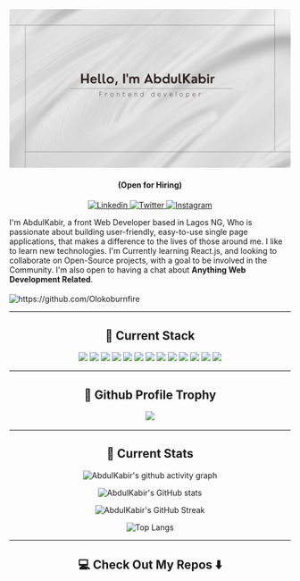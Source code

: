 <!---
Olokoburnfire/Olokoburnfire is a ✨ special ✨ repository because its `README.md` (this file) appears on your GitHub profile.
You can click the Preview link to take a look at your changes.
--->
<!--- Banner --->
<div align="center">
  <a href="https://github.com/Olokoburnfire">
    <img src="https://github.com/Olokoburnfire/Olokoburnfire/blob/main/Assets/Header.png" alt="Olokodana's banner"/>
  </a>
  <h4> (Open for Hiring)</h4> 
</div>

<!--- Social Media --->
<p align="center">
  <!--- LinkedIn --->
  <a href="https://linkedin.com/in/olokodanaabdulkabir" target="blank">
    <img src="https://img.shields.io/badge/AbdulKabir-%230077B5.svg?style=for-the-badge&logo=linkedin&logoColor=white" alt="Linkedin" />
 </a>
 <!--- Twitter --->
 <a href="https://twitter.com/oloko_burn_fire" target="blank">
   <img src="https://img.shields.io/badge/-@AbdulKabir-%231DA1F2.svg?style=for-the-badge&logo=Twitter&logoColor=white" alt="Twitter" />
 </a>
  <!--- Instagram --->
 <a href="https://www.instagram.com/__olokoburnfire__/" target="blank">
   <img src="https://img.shields.io/badge/-@AbdulKabir-%231DA1F2.svg?style=for-the-badge&logo=instagram&logoColor=white" alt="Instagram" />
 </a>
</p>

<!--- About Me  --->
<p align="left">
  I'm AbdulKabir, a front Web Developer based in Lagos NG, Who is passionate about building user-friendly, easy-to-use single page applications, that makes a difference to the lives of those around me. I like to learn new technologies. I'm Currently learning React.js, and looking to collaborate on Open-Source projects, with a goal to be involved in the Community. I'm also open to having a chat about <b>Anything Web Development Related</b>.
      <!-- Want to know more about me?  [Check out my portfolio](https://www.abdulfarhan.com) -->
  <br><br>
  <img src="https://komarev.com/ghpvc/?username=Olokoburnfire" alt="https://github.com/Olokoburnfire"  align="center"/>
</p>
<!-- Tech Stack -->
<hr>
<h2 align="center"> 🔭 Current Stack</h2>
<div align="center">
  <img src="https://img.shields.io/badge/html5-%23E34F26.svg?style=for-the-badge&logo=html5&logoColor=white" />
  <img src="https://img.shields.io/badge/css3-%231572B6.svg?style=for-the-badge&logo=css3&logoColor=white" />
  <img src="https://img.shields.io/badge/javascript-%23323330.svg?style=for-the-badge&logo=javascript&logoColor=%23F7DF1E" />
  <img src="https://img.shields.io/badge/react-%2320232a.svg?style=for-the-badge&logo=react&logoColor=%2361DAFB" />
  <img src="https://img.shields.io/badge/tailwind-css%20-%231572B6.svg?&style=for-the-badge&logo=tailwind-css&logoColor=white" />
  <img src="https://img.shields.io/badge/styled--components-DB7093?style=for-the-badge&logo=styled-components&logoColor=white" />
  <img src="https://img.shields.io/badge/materialui-%230081CB.svg?style=for-the-badge&logo=material-ui&logoColor=white" />
  <img src="https://img.shields.io/badge/chakra-%234ED1C5.svg?style=for-the-badge&logo=chakraui&logoColor=white" />
  <img src="https://img.shields.io/badge/figma-%23F24E1E.svg?style=for-the-badge&logo=figma&logoColor=white" />
  <img src="https://img.shields.io/badge/markdown-%23000000.svg?style=for-the-badge&logo=markdown&logoColor=white" />
  <img src="https://img.shields.io/badge/Microsoft_Office-D83B01?style=for-the-badge&logo=microsoft-office&logoColor=white" />
  <img src="https://img.shields.io/badge/github-%23121011.svg?style=for-the-badge&logo=github&logoColor=white" />
  <img src="https://img.shields.io/badge/Visual%20Studio%20Code-0078d7.svg?style=for-the-badge&logo=visual-studio-code&logoColor=white" />
</div>
 
 <!-- Github Profile Trophy -->
 <hr>
 <h2 align="center"> 🔭 Github Profile Trophy</h2>
 <p align="center">
  <img alig src="https://github-profile-trophy.vercel.app/?username=Olokoburnfire&theme=darkhub&margin-w=15&no-bg=true&no-frame=true" />
</p>

<!-- Github Stats -->
<hr>
<h2 align="center"> 🔭 Current Stats</h2>
<div align="center">
   
 ![AbdulKabir's github activity graph](https://github-readme-activity-graph.cyclic.app/graph?username=Olokoburnfire&theme=rogue)
    
 ![AbdulKabir's GitHub stats](https://github-readme-stats.vercel.app/api?username=Olokoburnfire&show_icons=true&theme=city_lights)
    
 ![AbdulKabir's GitHub Streak](https://github-readme-streak-stats.herokuapp.com/?user=Olokoburnfire&theme=city-lights) 
     
 ![Top Langs](https://github-readme-stats.vercel.app/api/top-langs/?username=Olokoburnfire&theme=city_lights)

</div>
<!--Repositories -->
<hr>

<h2  align="center">💻 Check Out My Repos ⬇️ </h2>
